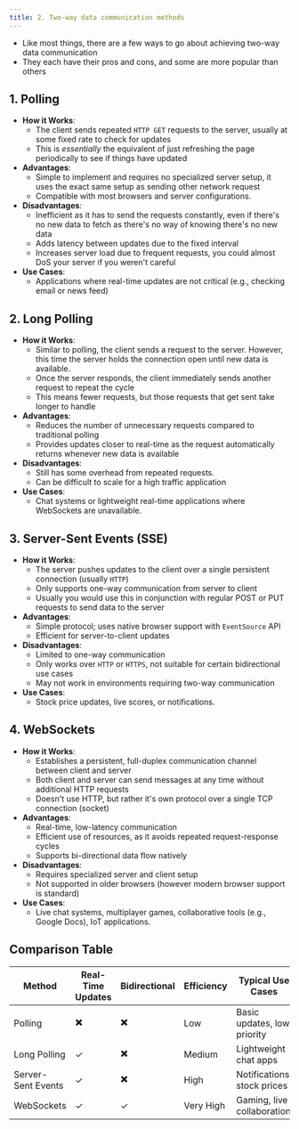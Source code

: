 ```yaml
---
title: 2. Two-way data communication methods
---
```


- Like most things, there are a few ways to go about achieving two-way data communication
- They each have their pros and cons, and some are more popular than others

## 1. Polling
- **How it Works**:  
  - The client sends repeated `HTTP GET` requests to the server, usually at some fixed rate to check for updates
  - This is _essentially_ the equivalent of just refreshing the page periodically to see if things have updated
- **Advantages**:
  - Simple to implement and requires no specialized server setup, it uses the exact same setup as sending other network request  
  - Compatible with most browsers and server configurations.  
- **Disadvantages**:
  - Inefficient as it has to send the requests constantly, even if there's no new data to fetch as there's no way of knowing there's no new data
  - Adds latency between updates due to the fixed interval
  - Increases server load due to frequent requests, you could almost DoS your server if you weren't careful
- **Use Cases**:  
  - Applications where real-time updates are not critical (e.g., checking email or news feed)

## 2. Long Polling
- **How it Works**:  
  - Similar to polling, the client sends a request to the server. However, this time the server holds the connection open until new data is available.  
  - Once the server responds, the client immediately sends another request to repeat the cycle
  - This means fewer requests, but those requests that get sent take longer to handle
- **Advantages**:  
  - Reduces the number of unnecessary requests compared to traditional polling
  - Provides updates closer to real-time as the request automatically returns whenever new data is available
- **Disadvantages**:  
  - Still has some overhead from repeated requests.  
  - Can be difficult to scale for a high traffic application
- **Use Cases**:  
  - Chat systems or lightweight real-time applications where WebSockets are unavailable.

## 3. Server-Sent Events (SSE)
- **How it Works**:  
  - The server pushes updates to the client over a single persistent connection (usually `HTTP`)
  - Only supports one-way communication from server to client
  - Usually you would use this in conjunction with regular POST or PUT requests to send data to the server
- **Advantages**:  
  - Simple protocol; uses native browser support with `EventSource` API
  - Efficient for server-to-client updates
- **Disadvantages**:  
  - Limited to one-way communication
  - Only works over `HTTP` or `HTTPS`, not suitable for certain bidirectional use cases
  - May not work in environments requiring two-way communication
- **Use Cases**:  
  - Stock price updates, live scores, or notifications.  

## 4. WebSockets
- **How it Works**:  
  - Establishes a persistent, full-duplex communication channel between client and server
  - Both client and server can send messages at any time without additional HTTP requests
  - Doesn't use HTTP, but rather it's own protocol over a single TCP connection (socket)
- **Advantages**:  
  - Real-time, low-latency communication
  - Efficient use of resources, as it avoids repeated request-response cycles 
  - Supports bi-directional data flow natively
- **Disadvantages**:  
  - Requires specialized server and client setup
  - Not supported in older browsers (however modern browser support is standard)
- **Use Cases**:  
  - Live chat systems, multiplayer games, collaborative tools (e.g., Google Docs), IoT applications.  

## Comparison Table

| Method             | Real-Time Updates | Bidirectional | Efficiency | Typical Use Cases           |
|--------------------|-------------------|---------------|------------|-----------------------------|
| Polling            | ✖️                 | ✖️             | Low        | Basic updates, low priority |
| Long Polling       | ✓                 | ✖️             | Medium     | Lightweight chat apps       |
| Server-Sent Events | ✓                 | ✖️             | High       | Notifications, stock prices |
| WebSockets         | ✓                 | ✓             | Very High  | Gaming, live collaboration  |
